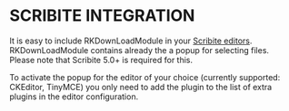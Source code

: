 # SCRIBITE INTEGRATION

It is easy to include RKDownLoadModule in your [Scribite editors](https://github.com/zikula-modules/Scribite/).
RKDownLoadModule contains already the a popup for selecting files.
Please note that Scribite 5.0+ is required for this.

To activate the popup for the editor of your choice (currently supported: CKEditor, TinyMCE)
you only need to add the plugin to the list of extra plugins in the editor configuration.
